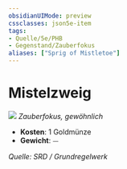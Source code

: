 ```yaml
---
obsidianUIMode: preview
cssclasses: json5e-item
tags:
- Quelle/5e/PHB
- Gegenstand/Zauberfokus
aliases: ["Sprig of Mistletoe"]
---
```

# Mistelzweig
![](../../../99%20-%20Setup/Files/Bildersammlung/Symbolik/Gegenstände.webp#token)
*Zauberfokus, gewöhnlich*  

- **Kosten**: 1 Goldmünze
- **Gewicht**: ⏤

*Quelle: SRD / Grundregelwerk*